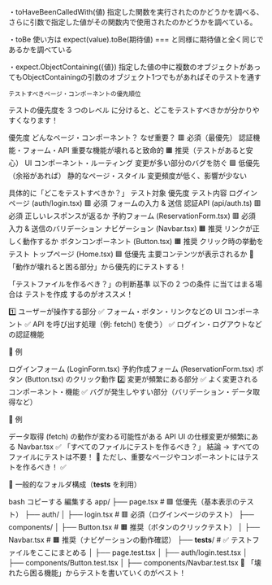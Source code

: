・toHaveBeenCalledWith(値)
    指定した関数を実行されたのかどうかを調べる、さらに引数で指定した値がその関数内で使用されたのかどうかを調べている。

・toBe
    使い方は  expect(value).toBe(期待値)
    === と同様に期待値と全く同じであるかを調べている

・expect.ObjectContaining({値})
    指定した値の中に複数のオブジェクトがあってもObjectContainingの引数のオブジェクト1つでもがあればそのテストを通す




    テストすべきページ・コンポーネントの優先順位
テストの優先度を 3 つのレベル に分けると、どこをテストすべきかが分かりやすくなります！

優先度	どんなページ・コンポーネント？	なぜ重要？
🟥 必須（最優先）	認証機能・フォーム・API	重要な機能が壊れると致命的
🟧 推奨（テストがあると安心）	UI コンポーネント・ルーティング	変更が多い部分のバグを防ぐ
🟩 低優先（余裕があれば）	静的なページ・スタイル	変更頻度が低く、影響が少ない

具体的に「どこをテストすべきか？」
テスト対象	優先度	テスト内容
ログインページ (auth/login.tsx)	🟥 必須	フォームの入力 & 送信
認証API (api/auth.ts)	🟥 必須	正しいレスポンスが返るか
予約フォーム (ReservationForm.tsx)	🟥 必須	入力 & 送信のバリデーション
ナビゲーション (Navbar.tsx)	🟧 推奨	リンクが正しく動作するか
ボタンコンポーネント (Button.tsx)	🟧 推奨	クリック時の挙動をテスト
トップページ (Home.tsx)	🟩 低優先	主要コンテンツが表示されるか
📌 「動作が壊れると困る部分」から優先的にテストする！

「テストファイルを作るべき？」の判断基準
以下の 2 つの条件 に当てはまる場合は テストを作成 するのがオススメ！

1️⃣ ユーザーが操作する部分
✅ フォーム・ボタン・リンクなどの UI コンポーネント
✅ API を呼び出す処理（例: fetch() を使う）
✅ ログイン・ログアウトなどの認証機能

📌 例

ログインフォーム (LoginForm.tsx)
予約作成フォーム (ReservationForm.tsx)
ボタン (Button.tsx) のクリック動作
2️⃣ 変更が頻繁にある部分
✅ よく変更されるコンポーネント・機能
✅ バグが発生しやすい部分（バリデーション・データ取得など）

📌 例

データ取得 (fetch) の動作が変わる可能性がある API
UI の仕様変更が頻繁にある Navbar.tsx
✅ 「すべてのファイルにテストを作るべき？」
結論 → すべてのファイルにテストは不要！ 🚀
ただし、重要なページやコンポーネントにはテストを作るべき！ ✅

📌 一般的なフォルダ構成（__tests__ を利用）

bash
コピーする
編集する
app/
 ├── page.tsx  # 🟩 低優先（基本表示のテスト）
 ├── auth/
 │    ├── login.tsx  # 🟥 必須（ログインページのテスト）
 ├── components/
 │    ├── Button.tsx  # 🟧 推奨（ボタンのクリックテスト）
 │    ├── Navbar.tsx  # 🟧 推奨（ナビゲーションの動作確認）
 ├── __tests__/  # ✅ テストファイルをここにまとめる
 │    ├── page.test.tsx
 │    ├── auth/login.test.tsx
 │    ├── components/Button.test.tsx
 │    ├── components/Navbar.test.tsx
📌 「壊れたら困る機能」からテストを書いていくのがベスト！